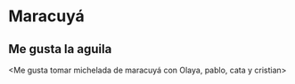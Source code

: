 # Maracuyá
## Me gusta la aguila

<Me gusta tomar michelada de maracuyá con Olaya, pablo, cata y cristian>
